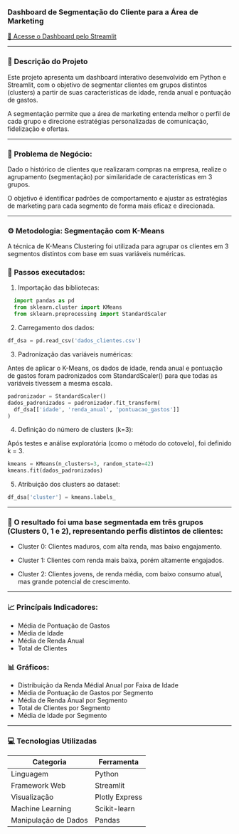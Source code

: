 ### Dashboard de Segmentação do Cliente para a Área de Marketing

[🔗 Acesse o Dashboard pelo Streamlit](https://segmentacao-clientes.streamlit.app/)

---

### 🧠 Descrição do Projeto

Este projeto apresenta um dashboard interativo desenvolvido em Python e Streamlit, com o objetivo de segmentar clientes em grupos distintos (clusters) a partir de suas características de idade, renda anual e pontuação de gastos.

A segmentação permite que a área de marketing entenda melhor o perfil de cada grupo e direcione estratégias personalizadas de comunicação, fidelização e ofertas.

---

### 💼 Problema de Negócio:

Dado o histórico de clientes que realizaram compras na empresa, realize o agrupamento (segmentação) por similaridade de características em 3 grupos.

O objetivo é identificar padrões de comportamento e ajustar as estratégias de marketing para cada segmento de forma mais eficaz e direcionada.

---

### ⚙️ Metodologia: Segmentação com K-Means

A técnica de K-Means Clustering foi utilizada para agrupar os clientes em 3 segmentos distintos com base em suas variáveis numéricas.

### 🔹 Passos executados:

1. Importação das bibliotecas:
```python
  import pandas as pd
  from sklearn.cluster import KMeans
  from sklearn.preprocessing import StandardScaler
```

2. Carregamento dos dados:
```python
df_dsa = pd.read_csv('dados_clientes.csv')
```

3. Padronização das variáveis numéricas:

Antes de aplicar o K-Means, os dados de idade, renda anual e pontuação de gastos foram padronizados com StandardScaler() para que todas as variáveis tivessem a mesma escala.
```python
padronizador = StandardScaler()
dados_padronizados = padronizador.fit_transform(
  df_dsa[['idade', 'renda_anual', 'pontuacao_gastos']]
)
```

4. Definição do número de clusters (k=3):

Após testes e análise exploratória (como o método do cotovelo), foi definido k = 3.
```python
kmeans = KMeans(n_clusters=3, random_state=42)
kmeans.fit(dados_padronizados)
```

5. Atribuição dos clusters ao dataset:
```python
df_dsa['cluster'] = kmeans.labels_
```

---

### 🚀 O resultado foi uma base segmentada em três grupos (Clusters 0, 1 e 2), representando perfis distintos de clientes:

- Cluster 0: Clientes maduros, com alta renda, mas baixo engajamento.

- Cluster 1: Clientes com renda mais baixa, porém altamente engajados.

- Cluster 2: Clientes jovens, de renda média, com baixo consumo atual, mas grande potencial de crescimento.

---

### 📈 Princípais Indicadores:

- Média de Pontuação de Gastos
- Média de Idade
- Média de Renda Anual
- Total de Clientes

### 📊 Gráficos:

- Distribuição da Renda Médial Anual por Faixa de Idade
- Média de Pontuação de Gastos por Segmento
- Média de Renda Anual por Segmento
- Total de Clientes por Segmento
- Média de Idade por Segmento

---

### 💻 Tecnologias Utilizadas

| Categoria            | Ferramenta     |
| -------------------- | -------------- |
| Linguagem            | Python         |
| Framework Web        | Streamlit      |
| Visualização         | Plotly Express |
| Machine Learning     | Scikit-learn   |
| Manipulação de Dados | Pandas         |
